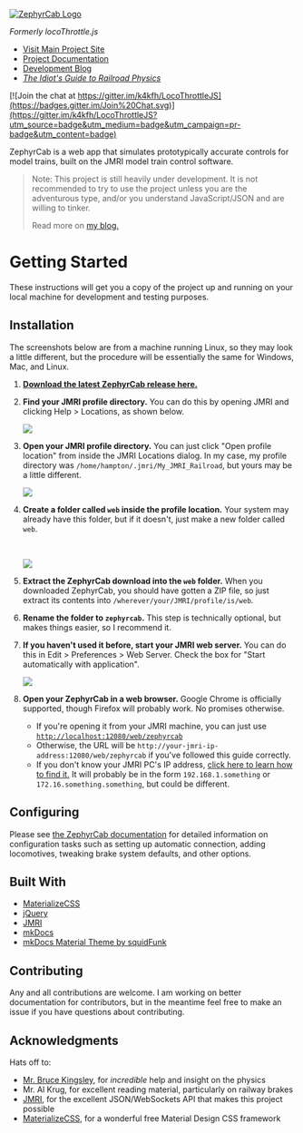 [![ZephyrCab Logo](http://i.imgur.com/n07xxtI.png)](http://k4kfh.github.io/ZephyrCab)

*Formerly locoThrottle.js*

* [Visit Main Project Site](http://k4kfh.github.io/ZephyrCab)
* [Project Documentation](http://k4kfh.github.io/ZephyrCab/docs/site)
* [Development Blog](http://zephyrcab.tumblr.com)
* [*The Idiot's Guide to Railroad Physics*](http://k4kfh.github.io/idiotsGuideToRailroadPhysics)

[![Join the chat at https://gitter.im/k4kfh/LocoThrottleJS](https://badges.gitter.im/Join%20Chat.svg)](https://gitter.im/k4kfh/LocoThrottleJS?utm_source=badge&utm_medium=badge&utm_campaign=pr-badge&utm_content=badge)

ZephyrCab is a web app that simulates prototypically accurate controls for model trains, built on the JMRI model train control software.

> Note: This project is still heavily under development. It is not recommended to try to use the project unless you are the adventurous type, and/or you understand JavaScript/JSON and are willing to tinker.
>
> Read more on [my blog.](http://zephyrcab.tumblr.com)

# Getting Started

These instructions will get you a copy of the project up and running on your local machine for development and testing purposes.

## Installation

The screenshots below are from a machine running Linux, so they may look a little different, but the procedure will be essentially the same for Windows, Mac, and Linux.

1. [**Download the latest ZephyrCab release here.**](https://github.com/k4kfh/ZephyrCab/releases)
2. **Find your JMRI profile directory.** You can do this by opening JMRI and clicking Help > Locations, as shown below.

    ![](http://imgur.com/enSiiful.png)

3. **Open your JMRI profile directory.** You can just click "Open profile location" from inside the JMRI Locations dialog. In my case, my profile directory was ``/home/hampton/.jmri/My_JMRI_Railroad``, but yours may be a little different.

    ![](http://imgur.com/HwbhQ8nl.png)

4. **Create a folder called ``web`` inside the profile location.** Your system may already have this folder, but if it doesn't, just make a new folder called ``web``.

    <br>
    
    ![](http://imgur.com/TqVgcEbl.png)

5. **Extract the ZephyrCab download into the ``web`` folder.** When you downloaded ZephyrCab, you should have gotten a ZIP file, so just extract its contents into ``/wherever/your/JMRI/profile/is/web``.

6. **Rename the folder to ``zephyrcab``.** This step is technically optional, but makes things easier, so I recommend it.

7. **If you haven't used it before, start your JMRI web server.** You can do this in Edit > Preferences > Web Server. Check the box for "Start automatically with application".

    ![](http://i.imgur.com/5R3EMtE.png)
    
8. **Open your ZephyrCab in a web browser.** Google Chrome is officially supported, though Firefox will probably work. No promises otherwise.
    - If you're opening it from your JMRI machine, you can just use [``http://localhost:12080/web/zephyrcab``](http://localhost:12080/web/zephyrcab)
    - Otherwise, the URL will be ``http://your-jmri-ip-address:12080/web/zephyrcab`` if you've followed this guide correctly.
    - If you don't know your JMRI PC's IP address, [click here to learn how to find it.](http://www.howtogeek.com/236838/how-to-find-any-devices-ip-address-mac-address-and-other-network-connection-details/) It will probably be in the form ``192.168.1.something`` or ``172.16.something.something``, but could be different.

## Configuring

Please see [the ZephyrCab documentation](http://k4kfh.github.io/ZephyrCab/docs/site) for detailed information on configuration tasks such as setting up automatic connection, adding locomotives, tweaking brake system defaults, and other options.

## Built With

* [MaterializeCSS](http://materializecss.com)
* [jQuery](http://jquery.com)
* [JMRI](http://jmri.org)
* [mkDocs](http://www.mkdocs.org/)
* [mkDocs Material Theme by squidFunk](http://squidfunk.github.io/mkdocs-material/)

## Contributing

Any and all contributions are welcome. I am working on better documentation for contributors, but in the meantime feel free to make an issue if you have questions about contributing.

## Acknowledgments

Hats off to:
- [Mr. Bruce Kingsley](http://brucekmodeltrains.com), for _incredible_ help and insight on the physics
- Mr. Al Krug, for excellent reading material, particularly on railway brakes
- [JMRI](http://jmri.org), for the excellent JSON/WebSockets API that makes this project possible
- [MaterializeCSS](http://materializecss.com), for a wonderful free Material Design CSS framework
